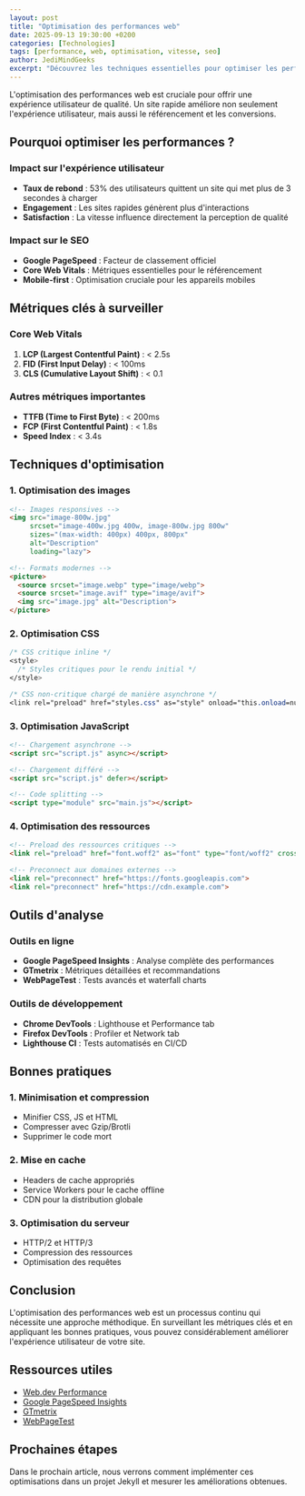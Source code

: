 ```yaml
---
layout: post
title: "Optimisation des performances web"
date: 2025-09-13 19:30:00 +0200
categories: [Technologies]
tags: [performance, web, optimisation, vitesse, seo]
author: JediMindGeeks
excerpt: "Découvrez les techniques essentielles pour optimiser les performances de votre site web et améliorer l'expérience utilisateur."
---
```


L'optimisation des performances web est cruciale pour offrir une expérience utilisateur de qualité. Un site rapide améliore non seulement l'expérience utilisateur, mais aussi le référencement et les conversions.

## Pourquoi optimiser les performances ?

### Impact sur l'expérience utilisateur
- **Taux de rebond** : 53% des utilisateurs quittent un site qui met plus de 3 secondes à charger
- **Engagement** : Les sites rapides génèrent plus d'interactions
- **Satisfaction** : La vitesse influence directement la perception de qualité

### Impact sur le SEO
- **Google PageSpeed** : Facteur de classement officiel
- **Core Web Vitals** : Métriques essentielles pour le référencement
- **Mobile-first** : Optimisation cruciale pour les appareils mobiles

## Métriques clés à surveiller

### Core Web Vitals
1. **LCP (Largest Contentful Paint)** : < 2.5s
2. **FID (First Input Delay)** : < 100ms
3. **CLS (Cumulative Layout Shift)** : < 0.1

### Autres métriques importantes
- **TTFB (Time to First Byte)** : < 200ms
- **FCP (First Contentful Paint)** : < 1.8s
- **Speed Index** : < 3.4s

## Techniques d'optimisation

### 1. Optimisation des images
```html
<!-- Images responsives -->
<img src="image-800w.jpg" 
     srcset="image-400w.jpg 400w, image-800w.jpg 800w"
     sizes="(max-width: 400px) 400px, 800px"
     alt="Description"
     loading="lazy">

<!-- Formats modernes -->
<picture>
  <source srcset="image.webp" type="image/webp">
  <source srcset="image.avif" type="image/avif">
  <img src="image.jpg" alt="Description">
</picture>
```

### 2. Optimisation CSS
```css
/* CSS critique inline */
<style>
  /* Styles critiques pour le rendu initial */
</style>

/* CSS non-critique chargé de manière asynchrone */
<link rel="preload" href="styles.css" as="style" onload="this.onload=null;this.rel='stylesheet'">
```

### 3. Optimisation JavaScript
```html
<!-- Chargement asynchrone -->
<script src="script.js" async></script>

<!-- Chargement différé -->
<script src="script.js" defer></script>

<!-- Code splitting -->
<script type="module" src="main.js"></script>
```

### 4. Optimisation des ressources
```html
<!-- Preload des ressources critiques -->
<link rel="preload" href="font.woff2" as="font" type="font/woff2" crossorigin>

<!-- Preconnect aux domaines externes -->
<link rel="preconnect" href="https://fonts.googleapis.com">
<link rel="preconnect" href="https://cdn.example.com">
```

## Outils d'analyse

### Outils en ligne
- **Google PageSpeed Insights** : Analyse complète des performances
- **GTmetrix** : Métriques détaillées et recommandations
- **WebPageTest** : Tests avancés et waterfall charts

### Outils de développement
- **Chrome DevTools** : Lighthouse et Performance tab
- **Firefox DevTools** : Profiler et Network tab
- **Lighthouse CI** : Tests automatisés en CI/CD

## Bonnes pratiques

### 1. Minimisation et compression
- Minifier CSS, JS et HTML
- Compresser avec Gzip/Brotli
- Supprimer le code mort

### 2. Mise en cache
- Headers de cache appropriés
- Service Workers pour le cache offline
- CDN pour la distribution globale

### 3. Optimisation du serveur
- HTTP/2 et HTTP/3
- Compression des ressources
- Optimisation des requêtes

## Conclusion

L'optimisation des performances web est un processus continu qui nécessite une approche méthodique. En surveillant les métriques clés et en appliquant les bonnes pratiques, vous pouvez considérablement améliorer l'expérience utilisateur de votre site.

<!--more-->

## Ressources utiles

- [Web.dev Performance](https://web.dev/performance/)
- [Google PageSpeed Insights](https://pagespeed.web.dev/)
- [GTmetrix](https://gtmetrix.com/)
- [WebPageTest](https://www.webpagetest.org/)

## Prochaines étapes

Dans le prochain article, nous verrons comment implémenter ces optimisations dans un projet Jekyll et mesurer les améliorations obtenues.

